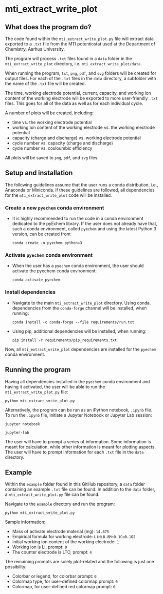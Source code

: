 # mti_extract_write_plot

## What does the program do?
The code found within the `mti_extract_write_plot.py` file will extract data
exported to a `.txt` file from the MTI potentiostat used at the Department of
Chemistry, Aarhus University.

The program will process `.txt` files found in a `data` folder in the
`mti_extract_write_plot` directory, i.e. `mti_extract_write_plot/data`.

When running the program, `txt`, `png`, `pdf`, and `svg` folders will be created
for output files. For each of the `.txt` files in the `data` directory, a
subfolder with the name of the `.txt` file will be created.

The time, working electrode potential, current, capacity, and working ion
content of the working electrode will be exported to more user-friendly `.txt`
files. This goes for all of the data as well as for each individual cycle.

A number of plots will be created, including:
- time vs. the working electrode potential
- working ion content of the working electrode vs. the working electrode
  potential
- capacity (charge and discharge) vs. working electrode potential
- cycle number vs. capacity (charge and discharge)
- cycle number vs. couloumbic efficiency

All plots will be saved to `png`, `pdf`, and `svg` files.

## Setup and installation
The following guidelines assume that the user runs a conda distribution, i.e.,
Anaconda or Miniconda. If these guidelines are followed, all dependencies for
the `mti_extract_write_plot` code will be installed.

### Create a new `pyechem` conda environment
- It is highly recommended to run the code in a conda environment dedicated to
  the pyEchem library. If the user does not already have that, such a conda
  environment, called `pyechem` and using the latest Python 3 version, can be
  created from:
  ```shell
  conda create -n pyechem python=3
  ```

### Activate `pyechem` conda environment
- When the user has a `pyechem` conda environment, the user should activate the
  pyechem conda environment:
  ```shell
  conda activate pyechem
  ```

### Install dependencies
- Navigate to the main `mti_extract_write_plot` directory. Using conda,
  dependencies from the `conda-forge` channel will be installed, when running:
  ```shell
  conda install -c conda-forge --file requirements/run.txt
  ```
- Using pip, additional dependencies will be installed, when running:
  ```shell
  pip install -r requirements/pip_requirements.txt
  ```
Now, all `mti_extract_write_plot` dependencies are installed for the `pyechem`
conda environment.

## Running the program
Having all dependencies installed in the `pyechem` conda environment and having
it activated, the user will be able to run the `mti_extract_write_plot.py` file:
```shell
python mti_extract_write_plot.py
```

Alternatively, the program can be run as an iPython notebook, `.ipynb` file.
To run the `.ipynb` file, initiate a Jupyter Notebook or Jupyter Lab session:
```shell
jupyter notebook
```

```shell
jupyter-lab
```

The user will have to prompt a series of information. Some information is meant
for calculation, while other information is meant for plotting aspects. The user
will have to prompt information for each `.txt` file in the `data` directory.

## Example
Within the `example` folder found in this GitHub repository, a `data` folder
containing an example `.txt` file can be found. In addition to the `data`
folder, a `mti_extract_write_plot.py` file can be found.

Navigate to the `example` directory and run the program:
```shell
python mti_extract_write_plot.py
```

Sample information:
- Mass of activate electrode material (mg): `14.875`
- Empirical formula for working electrode: `LiNi0.8Mn0.1Co0.1O2`
- Initial working ion content of the working electrode: `1`
- Working ion is Li, prompt: `0`
- The counter electrode is LTO, prompt: `4`

The remaining prompts are solely plot-related and the following is just one
possibility:
- Colorbar or legend, for colorbar prompt: `0`
- Colormap type, for user-defined colormap prompt: `0`
- Colormap, for user-defined red colormap prompt: `0`
